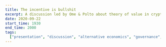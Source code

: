 ```yaml
---
title: The incentive is bullshit
excerpt: A discussion led by Ome & Polto about theory of value in crypto (and non-crypto) systems.
date: 2020-09-22
start_time: 1930
end_time: 2000
tags:
  ["presentation", "discussion", "alternative economics", "governance", "cults"]
---
```

